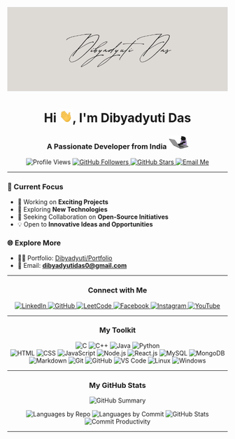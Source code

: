 ![MasterHead](https://github.com/DibyadyutiDas/DibyadyutiDas/blob/main/Beige%20Aesthetic%20Minimalist%20Business%20Real%20Estate%20Facebook%20Cover.png)

<h1 align="center">Hi <img src="https://github.com/DibyadyutiDas/DibyadyutiDas/blob/main/hii.gif" width="30">, I'm Dibyadyuti Das</h1>
<h3 align="center">A Passionate Developer from India <img src="https://github.com/DibyadyutiDas/DibyadyutiDas/blob/main/cat.gif" width="45" ></h3> 

<p align="center">
  <!-- Profile Views -->
  <img src="https://komarev.com/ghpvc/?username=dibyadyutidas&label=Profile%20Views&color=blueviolet&style=flat-square" alt="Profile Views" />
  <!-- GitHub Followers -->
  <a href="https://github.com/DibyadyutiDas?tab=followers">
    <img src="https://img.shields.io/github/followers/dibyadyutidas?style=flat-square&logo=github" alt="GitHub Followers" />
  </a>
  <!-- GitHub Stars -->
  <a href="https://github.com/DibyadyutiDas?tab=stars">
    <img src="https://img.shields.io/github/stars/dibyadyutidas?style=flat-square&logo=github" alt="GitHub Stars" />
  </a> 
   <!-- Email Badge -->
  <a href="mailto:dibyadyutidas0@gmail.com">
    <img src="https://img.shields.io/badge/Email-Me-blueviolet?style=flat-square&logo=gmail&logoColor=white" alt="Email Me" />
  </a>
</p>



---

### 🌟 Current Focus
- 🔭 Working on **Exciting Projects**
- 🌱 Exploring **New Technologies** 
- 🤝 Seeking Collaboration on **Open-Source Initiatives**
- 💡 Open to **Innovative Ideas and Opportunities**

### 🌐 Explore More
- 👨‍💻 Portfolio: [Dibyadyuti/Portfolio](https://dibyadyutidas.github.io/portfolio/)
- 📧 Email: **dibyadyutidas0@gmail.com**
 
---

<div align="center">

###  **Connect with Me**  
<p>
    <a href="https://linkedin.com/in/dibyadytutidas" target="_blank">
        <img src="https://img.icons8.com/color/48/linkedin.png" alt="LinkedIn" />
    </a>
    <a href="https://github.com/DibyadyutiDas" target="_blank">
        <img src="https://img.icons8.com/glyph-neue/48/github.png" alt="GitHub" />
    </a>
    <a href="https://leetcode.com/u/Dibyadyuti_Das/" target="_blank">
        <img src="https://upload.wikimedia.org/wikipedia/commons/1/19/LeetCode_logo_black.png" alt="LeetCode" height="40" width="40" />
    </a>
    <a href="https://fb.com/dibyadytutidas" target="_blank">
        <img src="https://img.icons8.com/color/48/facebook-new.png" alt="Facebook" />
    </a>
    <a href="https://instagram.com/d_i_b_y_a_d_y_u_t_i_" target="_blank">
        <img src="https://img.icons8.com/fluency/48/instagram-new.png" alt="Instagram" />
    </a>
    <a href="https://www.youtube.com/c/d_i_b_y_a_d_y_u_t_i" target="_blank">
        <img src="https://img.icons8.com/color/48/youtube-play.png" alt="YouTube" />
    </a>
</p>

</div>

---



<h3 align="center"> My Toolkit </h3>
<div align="center">
    <a href="https://en.wikipedia.org/wiki/C_(programming_language)" target="_blank" style="text-decoration: none;">
        <img src="https://skillicons.dev/icons?i=c" alt="C" />
    </a>
    <a href="https://en.wikipedia.org/wiki/C%2B%2B" target="_blank" style="text-decoration: none;">
        <img src="https://skillicons.dev/icons?i=cpp" alt="C++" />
    </a>
    <a href="https://www.java.com/" target="_blank" style="text-decoration: none;">
        <img src="https://skillicons.dev/icons?i=java" alt="Java" />
    </a>
    <a href="https://www.python.org/" target="_blank" style="text-decoration: none;">
        <img src="https://skillicons.dev/icons?i=python" alt="Python" />
    </a>
</div>

<div align="center">
    <a href="https://developer.mozilla.org/en-US/docs/Web/HTML" target="_blank" style="text-decoration: none;">
        <img src="https://skillicons.dev/icons?i=html" alt="HTML" />
    </a>
    <a href="https://developer.mozilla.org/en-US/docs/Web/CSS" target="_blank" style="text-decoration: none;">
        <img src="https://skillicons.dev/icons?i=css" alt="CSS" />
    </a>
    <a href="https://developer.mozilla.org/en-US/docs/Web/JavaScript" target="_blank" style="text-decoration: none;">
        <img src="https://skillicons.dev/icons?i=js" alt="JavaScript" />
    </a>
    <a href="https://nodejs.org/" target="_blank" style="text-decoration: none;">
        <img src="https://skillicons.dev/icons?i=nodejs" alt="Node.js" />
    </a>
    <a href="https://react.dev/" target="_blank" style="text-decoration: none;">
        <img src="https://skillicons.dev/icons?i=react" alt="React.js" />
    </a>
    <a href="https://www.mysql.com/" target="_blank" style="text-decoration: none;">
        <img src="https://skillicons.dev/icons?i=mysql" alt="MySQL" />
    </a>
    <a href="https://www.mongodb.com/" target="_blank" style="text-decoration: none;">
        <img src="https://skillicons.dev/icons?i=mongodb" alt="MongoDB" />
    </a>
</div>

<div align="center">
    <a href="https://www.markdownguide.org/" target="_blank" style="text-decoration: none;">
        <img src="https://skillicons.dev/icons?i=md" alt="Markdown" />
    </a>
    <a href="https://git-scm.com/" target="_blank" style="text-decoration: none;">
        <img src="https://skillicons.dev/icons?i=git" alt="Git" />
    </a>
    <a href="https://github.com/" target="_blank" style="text-decoration: none;">
        <img src="https://skillicons.dev/icons?i=github" alt="GitHub" />
    </a>
    <a href="https://code.visualstudio.com/" target="_blank" style="text-decoration: none;">
        <img src="https://skillicons.dev/icons?i=vscode" alt="VS Code" />
    </a>
    <a href="https://www.linux.org/" target="_blank" style="text-decoration: none;">
        <img src="https://skillicons.dev/icons?i=linux" alt="Linux" />
    </a>
    <a href="https://www.microsoft.com/en-us/windows" target="_blank" style="text-decoration: none;">
        <img src="https://skillicons.dev/icons?i=windows" alt="Windows" />
    </a>
</div>

---

<h3 align="center"> My GitHub Stats </h3>
<div align="center">

![GitHub Summary](https://github-profile-summary-cards.vercel.app/api/cards/profile-details?username=DibyadyutiDas&theme=dark)

![Languages by Repo](https://github-profile-summary-cards.vercel.app/api/cards/repos-per-language?username=DibyadyutiDas&theme=dark)
![Languages by Commit](https://github-profile-summary-cards.vercel.app/api/cards/most-commit-language?username=DibyadyutiDas&theme=dark)
![GitHub Stats](https://github-profile-summary-cards.vercel.app/api/cards/stats?username=DibyadyutiDas&theme=dark)
![Commit Productivity](https://github-profile-summary-cards.vercel.app/api/cards/productive-time?username=DibyadyutiDas&theme=dark&utcOffset=8)

</div>

---
